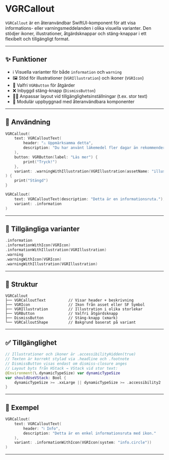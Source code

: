 # VGRCallout

`VGRCallout` är en återanvändbar SwiftUI-komponent för att visa informations- eller varningsmeddelanden i olika visuella varianter. Den stödjer ikoner, illustrationer, åtgärdsknappar och stäng-knappar i ett flexibelt och tillgängligt format.

---

## ✨ Funktioner

- ℹ️ Visuella varianter för både `information` och `warning`
- 🖼️ Stöd för illustrationer (`VGRIllustration`) och ikoner (`VGRIcon`)
- 🔘 Valfri `VGRButton` för åtgärder
- ❌ Inbyggd stäng-knapp (`DismissButton`)
- 🧑‍🦯 Anpassar layout vid tillgänglighetsinställningar (t.ex. stor text)
- 🧱 Modulär uppbyggnad med återanvändbara komponenter

---

## 🧪 Användning

```swift
VGRCallout(
    text: VGRCalloutText(
        header: "⚠️ Uppmärksamma detta",
        description: "Du har använt läkemedel fler dagar än rekommenderat. Läs mer för att förstå riskerna."
    ),
    button: VGRButton(label: "Läs mer") {
        print("Tryck!")
    },
    variant: .warningWithIllustration(VGRIllustration(assetName: "illustration_warning"))
) {
    print("Stängd")
}
```

```swift
VGRCallout(
    text: VGRCalloutText(description: "Detta är en informationsruta."),
    variant: .information
)
```

---

## 🎨 Tillgängliga varianter

```swift
.information
.informationWithIcon(VGRIcon)
.informationWithIllustration(VGRIllustration)
.warning
.warningWithIcon(VGRIcon)
.warningWithIllustration(VGRIllustration)
```

---

## 🧱 Struktur

```text
VGRCallout
├── VGRCalloutText          // Visar header + beskrivning
├── VGRIcon                 // Ikon från asset eller SF Symbol
├── VGRIllustration         // Illustration i olika storlekar
├── VGRButton               // Valfri åtgärdsknapp
├── DismissButton           // Stäng-knapp (xmark)
└── VGRCalloutShape         // Bakgrund baserat på variant
```

---

## ✅ Tillgänglighet

```swift
// Illustrationer och ikoner är .accessibilityHidden(true)
// Texten är korrekt stylad via .headline och .footnote
// DismissButton visas endast om dismiss-closure anges
// Layout byts från HStack → VStack vid stor text:
@Environment(\.dynamicTypeSize) var dynamicTypeSize
var shouldUseVStack: Bool {
    dynamicTypeSize >= .xxLarge || dynamicTypeSize >= .accessibility2
}
```

---

## 🧪 Exempel

```swift
VGRCallout(
    text: VGRCalloutText(
        header: "ℹ️ Info",
        description: "Detta är en enkel informationsruta med ikon."
    ),
    variant: .informationWithIcon(VGRIcon(system: "info.circle"))
)
```

---
